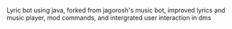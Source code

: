 Lyric bot using java, forked from jagorosh's music bot, improved lyrics and music player, mod commands, and intergrated user interaction in dms 
